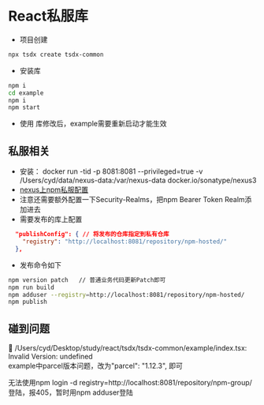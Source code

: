 # React私服库

* 项目创建
```bash
npx tsdx create tsdx-common
```

* 安装库
```bash
npm i
cd example
npm i
npm start
```

* 使用
库修改后，example需要重新启动才能生效  

## 私服相关

* 安装： docker run -tid -p 8081:8081 --privileged=true -v /Users/cyd/data/nexus-data:/var/nexus-data docker.io/sonatype/nexus3  
* [nexus上npm私服配置](https://www.cnblogs.com/caonw/p/13212226.html)  
* 注意还需要额外配置一下Security-Realms，把npm Bearer Token Realm添加进去  
* 需要发布的库上配置
```json
  "publishConfig": { // 将发布的仓库指定到私有仓库
    "registry": "http://localhost:8081/repository/npm-hosted/"
  },
```
* 发布命令如下
```bash
npm version patch   // 普通业务代码更新Patch即可
npm run build
npm adduser --registry=http://localhost:8081/repository/npm-hosted/
npm publish
```

## 碰到问题

🚨  /Users/cyd/Desktop/study/react/tsdx/tsdx-common/example/index.tsx: Invalid Version: undefined  
example中parcel版本问题，改为"parcel": "1.12.3", 即可  

无法使用npm login -d registry=http://localhost:8081/repository/npm-group/登陆，报405，暂时用npm adduser登陆  